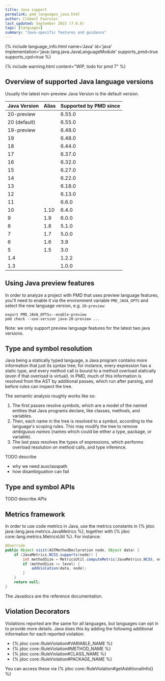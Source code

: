 ```yaml
---
title: Java support
permalink: pmd_languages_java.html
author: Clément Fournier
last_updated: September 2023 (7.0.0)
tags: [languages]
summary: "Java-specific features and guidance"
---
```


{% include language_info.html name='Java' id='java' implementation='java::lang.java.JavaLanguageModule' supports_pmd=true supports_cpd=true %}

{% include warning.html content="WIP, todo for pmd 7" %}

## Overview of supported Java language versions

Usually the latest non-preview Java Version is the default version.

| Java Version | Alias | Supported by PMD since |
|--------------|-------|------------------------|
| 20-preview   |       | 6.55.0                 |
| 20 (default) |       | 6.55.0                 |
| 19-preview   |       | 6.48.0                 |
| 19           |       | 6.48.0                 |
| 18           |       | 6.44.0                 |
| 17           |       | 6.37.0                 |
| 16           |       | 6.32.0                 |
| 15           |       | 6.27.0                 |
| 14           |       | 6.22.0                 |
| 13           |       | 6.18.0                 |
| 12           |       | 6.13.0                 |
| 11           |       | 6.6.0                  |
| 10           | 1.10  | 6.4.0                  |
| 9            | 1.9   | 6.0.0                  |
| 8            | 1.8   | 5.1.0                  |
| 7            | 1.7   | 5.0.0                  |
| 6            | 1.6   | 3.9                    |
| 5            | 1.5   | 3.0                    |
| 1.4          |       | 1.2.2                  |
| 1.3          |       | 1.0.0                  |

## Using Java preview features

In order to analyze a project with PMD that uses preview language features, you'll need to enable
it via the environment variable `PMD_JAVA_OPTS` and select the new language version, e.g. `20-preview`:

    export PMD_JAVA_OPTS=--enable-preview
    pmd check --use-version java-20-preview ...

Note: we only support preview language features for the latest two java versions.

## Type and symbol resolution

Java being a statically typed language, a Java program contains more information that just its syntax tree; for instance, every expression has a static type, and every method call is bound to a method overload statically (even if that overload is virtual). In PMD, much of this information is resolved from the AST by additional passes, which run after parsing, and before rules can inspect the tree. 

The semantic analysis roughly works like so:
1. The first passes resolve *symbols*, which are a model of the named entities that Java programs declare, like classes, methods, and variables.
2. Then, each name in the tree is resolved to a symbol, according to the language's scoping rules. This may modify the tree to remove *ambiguous names* (names which could be either a type, package, or variable).
3. The last pass resolves the types of expressions, which performs overload resolution on method calls, and type inference.

TODO describe 
* why we need auxclasspath
* how disambiguation can fail

## Type and symbol APIs

TODO describe APIs 

## Metrics framework

In order to use code metrics in Java, use the metrics constants in {% jdoc java::lang.java.metrics.JavaMetrics %},
together with {% jdoc core::lang.metrics.MetricsUtil %}. For instance:

```java
@Override
public Object visit(ASTMethodDeclaration node, Object data) {
    if (JavaMetrics.NCSS.supports(node)) {
        int methodSize = MetricsUtil.computeMetric(JavaMetrics.NCSS, node, ncssOptions);
        if (methodSize >= level) {
            addViolation(data, node);
        }
    }
    return null;
}
```

The Javadocs are the reference documentation.

## Violation Decorators

Violations reported are the same for all languages, but languages can opt in to provide more details.
Java does this by adding the following additional information for each reported violation:

* {% jdoc core::RuleViolation#VARIABLE_NAME %}
* {% jdoc core::RuleViolation#METHOD_NAME %}
* {% jdoc core::RuleViolation#CLASS_NAME %}
* {% jdoc core::RuleViolation#PACKAGE_NAME %}

You can access these via {% jdoc core::RuleViolation#getAdditionalInfo() %}
